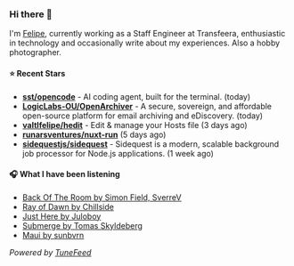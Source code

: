 ### Hi there 👋

I'm [Felipe](https://felipevm.com), currently working as a Staff Engineer at Transfeera, enthusiastic in technology and occasionally write about my experiences. Also a hobby photographer.

#### ⭐ Recent Stars
- **[sst/opencode](https://github.com/sst/opencode)** - AI coding agent, built for the terminal. (today)
- **[LogicLabs-OU/OpenArchiver](https://github.com/LogicLabs-OU/OpenArchiver)** - A secure, sovereign, and affordable open-source platform for email archiving and eDiscovery. (today)
- **[valtlfelipe/hedit](https://github.com/valtlfelipe/hedit)** - Edit &amp; manage your Hosts file (3 days ago)
- **[runarsventures/nuxt-run](https://github.com/runarsventures/nuxt-run)** (5 days ago)
- **[sidequestjs/sidequest](https://github.com/sidequestjs/sidequest)** - Sidequest is a modern, scalable background job processor for Node.js applications. (1 week ago)

#### 🎧 What I have been listening
- [Back Of The Room by Simon Field, SverreV](https://open.spotify.com/track/7pnx7Nw1PVkG6vZy8byGlI)
- [Ray of Dawn by Chillside](https://open.spotify.com/track/78ShBmoek7UH1xPyCp36dF)
- [Just Here by Juloboy](https://open.spotify.com/track/5b2Sj60I9Wk0rNPKRg4fuo)
- [Submerge by Tomas Skyldeberg](https://open.spotify.com/track/4BVvVQCnjImm9pmwn7sCWd)
- [Maui by sunbvrn](https://open.spotify.com/track/7aFKjpMy6lxCpww0pd8phZ)

_Powered by [TuneFeed](https://tunefeed.app?ref=github.com)_
